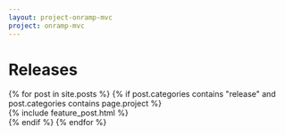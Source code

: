 ```yaml
---
layout: project-onramp-mvc
project: onramp-mvc
---
```


<h1>Releases</h1>
{% for post in site.posts %}
{% if post.categories contains "release" and post.categories contains page.project %}
<!--{{ post.order }}-->
<div class="span12">
<article>
{% include feature_post.html %}
</article>
</div>
{% endif %}
{% endfor %}
